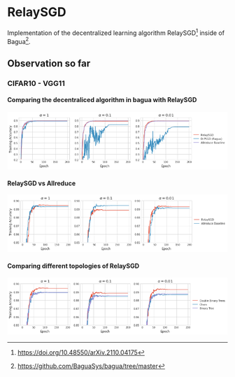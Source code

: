 # RelaySGD

Implementation of the decentralized learning algorithm RelaySGD[^1] inside of Bagua[^2].

[^1]: https://doi.org/10.48550/arXiv.2110.04175

[^2]: https://github.com/BaguaSys/bagua/tree/master

## Observation so far

### CIFAR10 - VGG11

#### Comparing the decentraliced algorithm in bagua with RelaySGD

![](plots/algo_comparison.png)

#### RelaySGD vs Allreduce

![](plots/algo_comparison_2.png)

#### Comparing different topologies of RelaySGD

![](plots/relay_topologies.png)
